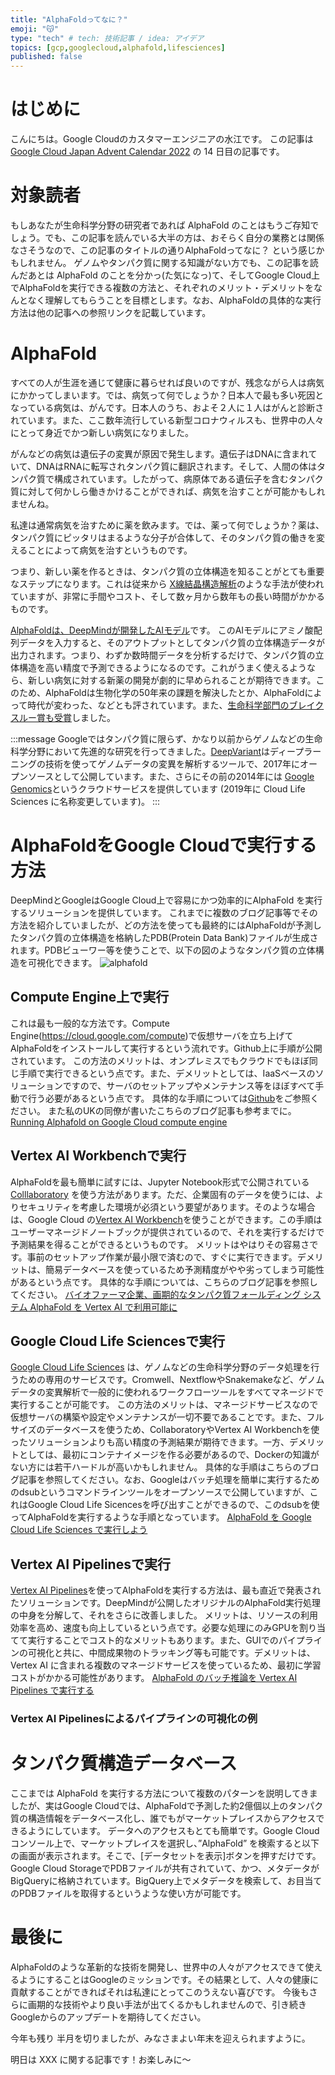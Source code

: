 ```yaml
---
title: "AlphaFoldってなに？"
emoji: "😽"
type: "tech" # tech: 技術記事 / idea: アイデア
topics: [gcp,googlecloud,alphafold,lifesciences]
published: false
---
```


# はじめに

こんにちは。Google Cloudのカスタマーエンジニアの水江です。
この記事は [Google Cloud Japan Advent Calendar 2022](https://zenn.dev/google_cloud_jp/articles/12bd83cd5b3370) の 14 日目の記事です。

# 対象読者
もしあなたが生命科学分野の研究者であれば AlphaFold のことはもうご存知でしょう。でも、この記事を読んでいる大半の方は、おそらく自分の業務とは関係なさそうなので、この記事のタイトルの通りAlphaFoldってなに？ という感じかもしれません。
ゲノムやタンパク質に関する知識がない方でも、この記事を読んだあとは AlphaFold のことを分かっ(た気になっ)て、そしてGoogle Cloud上でAlphaFoldを実行できる複数の方法と、それぞれのメリット・デメリットをなんとなく理解してもらうことを目標とします。なお、AlphaFoldの具体的な実行方法は他の記事への参照リンクを記載しています。

# AlphaFold
すべての人が生涯を通じて健康に暮らせれば良いのですが、残念ながら人は病気にかかってしまいます。では、病気って何でしょうか？日本人で最も多い死因となっている病気は、がんです。日本人のうち、およそ２人に１人はがんと診断されています。また、ここ数年流行している新型コロナウィルスも、世界中の人々にとって身近でかつ新しい病気になりました。

がんなどの病気は遺伝子の変異が原因で発生します。遺伝子はDNAに含まれていて、DNAはRNAに転写されタンパク質に翻訳されます。そして、人間の体はタンパク質で構成されています。したがって、病原体である遺伝子を含むタンパク質に対して何かしら働きかけることができれば、病気を治すことが可能かもしれませんね。

私達は通常病気を治すために薬を飲みます。では、薬って何でしょうか？薬は、タンパク質にピッタリはまるような分子が合体して、そのタンパク質の働きを変えることによって病気を治すというものです。

つまり、新しい薬を作るときは、タンパク質の立体構造を知ることがとても重要なステップになります。これは従来から [X線結晶構造解析](https://ja.wikipedia.org/wiki/X%E7%B7%9A%E7%B5%90%E6%99%B6%E6%A7%8B%E9%80%A0%E8%A7%A3%E6%9E%90)のような手法が使われていますが、非常に手間やコスト、そして数ヶ月から数年もの長い時間がかかるものです。

[AlphaFoldは、DeepMindが開発したAIモデル](https://en.wikipedia.org/wiki/AlphaFold)です。 このAIモデルにアミノ酸配列データを入力すると、そのアウトプットとしてタンパク質の立体構造データが出力されます。つまり、わずか数時間データを分析するだけで、タンパク質の立体構造を高い精度で予測できるようになるのです。これがうまく使えるようなら、新しい病気に対する新薬の開発が劇的に早められることが期待できます。このため、AlphaFoldは生物化学の50年来の課題を解決したとか、AlphaFoldによって時代が変わった、などとも評されています。また、[生命科学部門のブレイクスルー賞も受賞](https://www.nature.com/articles/d41586-022-02999-9)しました。

:::message
Googleではタンパク質に限らず、かなり以前からゲノムなどの生命科学分野において先進的な研究を行ってきました。[DeepVariant](https://github.com/google/deepvariant)はディープラーニングの技術を使ってゲノムデータの変異を解析するツールで、2017年にオープンソースとして公開しています。また、さらにその前の2014年には [Google Genomics](https://cloud.google.com/life-sciences)というクラウドサービスを提供しています (2019年に Cloud Life Sciences に名称変更しています)。
:::

# AlphaFoldをGoogle Cloudで実行する方法

DeepMindとGoogleはGoogle Cloud上で容易にかつ効率的にAlphaFold を実行するソリューションを提供しています。
これまでに複数のブログ記事等でその方法を紹介していましたが、どの方法を使っても最終的にはAlphaFoldが予測したタンパク質の立体構造を格納したPDB(Protein Data Bank)ファイルが生成されます。PDBビューワー等を使うことで、以下の図のようなタンパク質の立体構造を可視化できます。
![alphafold](https://user-images.githubusercontent.com/53395942/206932350-d85bfdd5-01f5-4de2-8c4a-d15ef4d0c224.gif)

## Compute Engine上で実行
これは最も一般的な方法です。Compute Engine(https://cloud.google.com/compute)で仮想サーバを立ち上げてAlphaFoldをインストールして実行するという流れです。Github上に手順が公開されています。
この方法のメリットは、オンプレミスでもクラウドでもほぼ同じ手順で実行できるという点です。また、デメリットとしては、IaaSベースのソリューションですので、サーバのセットアップやメンテナンス等をほぼすべて手動で行う必要があるという点です。
具体的な手順については[Github](https://github.com/deepmind/alphafold)をご参照ください。
また私のUKの同僚が書いたこちらのブログ記事も参考までに。[Running Alphafold on Google Cloud compute engine](https://medium.com/google-cloud/running-alphafold-on-google-cloud-compute-engine-86e4eb1bbeed)


## Vertex AI Workbenchで実行
AlphaFoldを最も簡単に試すには、Jupyter Notebook形式で公開されている [Colllaboratory](https://colab.research.google.com/) を使う方法があります。ただ、企業固有のデータを使うには、よりセキュリティを考慮した環境が必須という要望があります。そのような場合は、Google Cloud の[Vertex AI Workbench](https://cloud.google.com/vertex-ai-workbench)を使うことができます。この手順はユーザーマネージドノートブックが提供されているので、それを実行するだけで予測結果を得ることができるというものです。
メリットはやはりその容易さです。事前のセットアップ作業が最小限で済むので、すぐに実行できます。デメリットは、簡易データベースを使っているため予測精度がやや劣ってしまう可能性があるという点です。
具体的な手順については、こちらのブログ記事を参照してください。
[バイオファーマ企業、画期的なタンパク質フォールディング システム AlphaFold を Vertex AI で利用可能に](https://cloud.google.com/blog/ja/products/ai-machine-learning/running-alphafold-on-vertexai?hl=ja)


## Google Cloud Life Sciencesで実行
[Google Cloud Life Sciences](https://cloud.google.com/life-sciences) は、ゲノムなどの生命科学分野のデータ処理を行うための専用のサービスです。Cromwell、NextflowやSnakemakeなど、ゲノムデータの変異解析で一般的に使われるワークフローツールをすべてマネージドで実行することが可能です。
この方法のメリットは、マネージドサービスなので仮想サーバの構築や設定やメンテナンスが一切不要であることです。また、フルサイズのデータベースを使うため、CollaboratoryやVertex AI Workbenchを使ったソリューションよりも高い精度の予測結果が期待できます。一方、デメリットとしては、最初にコンテナイメージを作る必要があるので、Dockerの知識がない方には若干ハードルが高いかもしれません。
具体的な手順はこちらのブログ記事を参照してください。なお、Googleはバッチ処理を簡単に実行するためのdsubというコマンドラインツールをオープンソースで公開していますが、これはGoogle Cloud Life Sicencesを呼び出すことができるので、このdsubを使ってAlphaFoldを実行するような手順となっています。
[AlphaFold を Google Cloud Life Sciences で実行しよう](https://medium.com/google-cloud-jp/alphafold-with-google-cloud-life-sciences-67bacf2f91ed)



## Vertex AI Pipelinesで実行
[Vertex AI Pipelines](https://cloud.google.com/vertex-ai/docs/pipelines)を使ってAlphaFoldを実行する方法は、最も直近で発表されたソリューションです。DeepMindが公開したオリジナルのAlphaFold実行処理の中身を分解して、それをさらに改善しました。
メリットは、リソースの利用効率を高め、速度も向上しているという点です。必要な処理にのみGPUを割り当てて実行することでコスト的なメリットもあります。また、GUIでのパイプラインの可視化と共に、中間成果物のトラッキング等も可能です。デメリットは、Vertex AI に含まれる複数のマネージドサービスを使っているため、最初に学習コストがかかる可能性があります。
[AlphaFold のバッチ推論を Vertex AI Pipelines で実行する](https://cloud.google.com/blog/ja/products/ai-machine-learning/alphafold-batch-inference-with-vertex-ai-pipelines?hl=ja)



### Vertex AI Pipelinesによるパイプラインの可視化の例




# タンパク質構造データベース
ここまでは AlphaFold を実行する方法について複数のパターンを説明してきましたが、実はGoogle Cloudでは、AlphaFoldで予測した約2億個以上のタンパク質の構造情報をデータベース化し、誰でもがマーケットプレイスからアクセスできるようにしています。
データへのアクセスもとても簡単です。Google Cloud コンソール上で、マーケットプレイスを選択し、”AlphaFold” を検索すると以下の画面が表示されます。そこで、[データセットを表示]ボタンを押すだけです。
Google Cloud StorageでPDBファイルが共有されていて、かつ、メタデータがBigQueryに格納されています。BigQuery上でメタデータを検索して、お目当てのPDBファイルを取得するというような使い方が可能です。




# 最後に
AlphaFoldのような革新的な技術を開発し、世界中の人々がアクセスできて使えるようにすることはGoogleのミッションです。その結果として、人々の健康に貢献することができればそれは私達にとってこのうえない喜びです。
今後もさらに画期的な技術やより良い手法が出てくるかもしれませんので、引き続きGoogleからのアップデートを期待してください。

今年も残り 半月を切りましたが、みなさまよい年末を迎えられますように。

明日は XXX に関する記事です！お楽しみに〜

